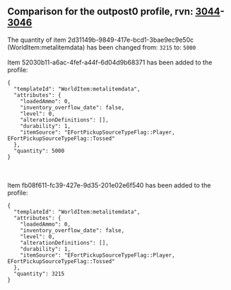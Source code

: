 ## Comparison for the outpost0 profile, rvn: [3044](https://github.com/PRO100KatYT/FortniteProfileRevisions/tree/main/profiles/outpost0/3044%20outpost0.json)-[3046](https://github.com/PRO100KatYT/FortniteProfileRevisions/tree/main/profiles/outpost0/3046%20outpost0.json)

The quantity of item 2d31149b-9849-417e-bcd1-3bae9ec9e50c (WorldItem:metalitemdata) has been changed from: `3215` to: `5000`
<br><br>
Item 52030b11-a6ac-4fef-a44f-6d04d9b68371 has been added to the profile:

```
{
  "templateId": "WorldItem:metalitemdata",
  "attributes": {
    "loadedAmmo": 0,
    "inventory_overflow_date": false,
    "level": 0,
    "alterationDefinitions": [],
    "durability": 1,
    "itemSource": "EFortPickupSourceTypeFlag::Player, EFortPickupSourceTypeFlag::Tossed"
  },
  "quantity": 5000
}
```

<br><br>
Item fb08f611-fc39-427e-9d35-201e02e6f540 has been added to the profile:

```
{
  "templateId": "WorldItem:metalitemdata",
  "attributes": {
    "loadedAmmo": 0,
    "inventory_overflow_date": false,
    "level": 0,
    "alterationDefinitions": [],
    "durability": 1,
    "itemSource": "EFortPickupSourceTypeFlag::Player, EFortPickupSourceTypeFlag::Tossed"
  },
  "quantity": 3215
}
```

<br><br>
